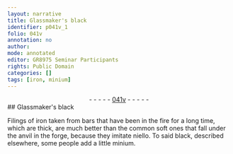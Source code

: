 ```yaml
---
layout: narrative
title: Glassmaker's black
identifier: p041v_1
folio: 041v
annotation: no
author:
mode: annotated
editor: GR8975 Seminar Participants
rights: Public Domain
categories: []
tags: [iron, minium]
---
```


 <div class="folio" align="center">- - - - - <a href="http://gallica.bnf.fr/ark:/12148/btv1b10500001g/f88.image" target="_blank">041v</a> - - - - - </div>  
## Glassmaker's black

 
Filings of <span class="material">iron</span> taken from bars that have been in the fire for a long time, which are thick, are much better than the common soft ones that fall under the <span class="tool">anvil</span> in the <span class="tool">forge</span>, because they imitate niello. To said black, described elsewhere, some people add a little <span class="material">minium</span>.
 